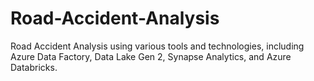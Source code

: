 # Road-Accident-Analysis
Road Accident Analysis using various tools and technologies, including Azure Data Factory, Data Lake Gen 2, Synapse Analytics, and Azure Databricks.

